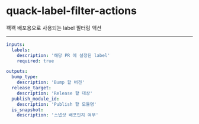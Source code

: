 # quack-label-filter-actions

꽥꽥 배포용으로 사용되는 label 필터링 액션

---

```yaml
inputs:
  labels:
    description: '해당 PR 에 설정된 label'
    required: true

outputs:
  bump_type:
    description: 'Bump 할 버전'
  release_target:
    description: 'Release 할 대상'
  publish_module_id:
    description: 'Publish 할 모듈명'
  is_snapshot:
    description: '스냅샷 배포인지 여부'
```